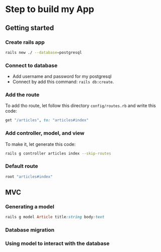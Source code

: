 # Step to build my App

## Getting started

### Create rails app

```bash
rails new ./ --database=postgresql
```
### Connect to database

- Add username and password for my postgresql
- Connect by add this command: `rails db:create`.

### Add the route
To add tho route, let follow this directory `config/routes.rb` and write this code:
```ruby
get "/articles", to: "articles#index"
```
### Add controller, model, and view

To make it, let generate this code:

```bash
rails g controller articles index --skip-routes
```
### Default route

```ruby
root "articles#index"
```
## MVC

### Generating a model

```ruby
rails g model Article title:string body:text
```
### Database migration

### Using model to interact with the database

